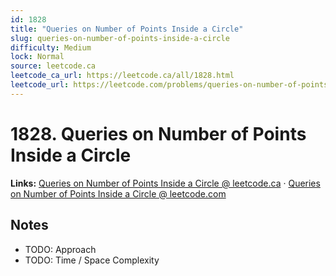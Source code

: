 ```yaml
--- 
id: 1828
title: "Queries on Number of Points Inside a Circle"
slug: queries-on-number-of-points-inside-a-circle
difficulty: Medium
lock: Normal
source: leetcode.ca
leetcode_ca_url: https://leetcode.ca/all/1828.html
leetcode_url: https://leetcode.com/problems/queries-on-number-of-points-inside-a-circle/
---
```


# 1828. Queries on Number of Points Inside a Circle

**Links:** [Queries on Number of Points Inside a Circle @ leetcode.ca](https://leetcode.ca/all/1828.html) · [Queries on Number of Points Inside a Circle @ leetcode.com](https://leetcode.com/problems/queries-on-number-of-points-inside-a-circle/)

## Notes
- TODO: Approach
- TODO: Time / Space Complexity
